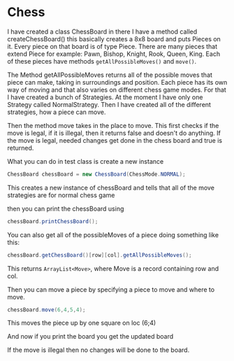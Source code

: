 # Chess

I have created a class ChessBoard in there I have a method called createChessBoard() this basically creates a 8x8 board and puts Pieces on it. 
Every piece on that board is of type Piece. There are many pieces that extend Piece for example: Pawn, Bishop, Knight, Rook, Queen, King. 
Each of these pieces have methods ``getAllPossibleMoves()`` and ``move()``. 

The Method getAllPossibleMoves returns all of the possible moves that piece can make, taking in surroundings and position. Each piece has its own way of moving 
and that also varies on different chess game modes. For that I have created a bunch of Strategies. At the moment I have only one Strategy called NormalStrategy. 
Then I have created all of the different strategies, how a piece can move.

Then the method move takes in the place to move. This first checks if the move is legal, if it is illegal, then it returns false and doesn't do anything. If the move is 
legal, needed changes get done in the chess board and true is returned. 

What you can do in test class is create a new instance 

```java
ChessBoard chessBoard = new ChessBoard(ChessMode.NORMAL);
```

This creates a new instance of chessBoard and tells that all of the move strategies are for normal chess game

then you can print the chessBoard using

```java
chessBoard.printChessBoard();
```

You can also get all of the possibleMoves of a piece doing something like this:

```java
chessBoard.getChessBoard()[row][col].getAllPossibleMoves();
```

This returns ``ArrayList<Move>``, where Move is a record containing row and col.

Then you can move a piece by specifying a piece to move and where to move.

```java
chessBoard.move(6,4,5,4);
```

This moves the piece up by one square on loc (6;4) 

And now if you print the board you get the updated board

If the move is illegal then no changes will be done to the board.
